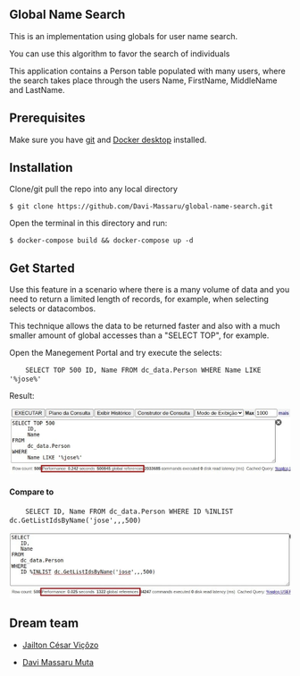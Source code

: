 ## Global Name Search

This is an implementation using globals for user name search.

You can use this algorithm to favor the search of individuals

This application contains a Person table populated with many users, where the search takes place through the users Name, FirstName, MiddleName and LastName.

## Prerequisites

Make sure you have [git](https://git-scm.com/book/en/v2/Getting-Started-Installing-Git) and [Docker desktop](https://www.docker.com/products/docker-desktop) installed.

## Installation 

Clone/git pull the repo into any local directory

```
$ git clone https://github.com/Davi-Massaru/global-name-search.git
```

Open the terminal in this directory and run:

```
$ docker-compose build && docker-compose up -d
```


## Get Started

Use this feature in a scenario where there is a many volume of data and you need to return a limited length of records, for example, when selecting selects or datacombos.

This technique allows the data to be returned faster and also with a much smaller amount of global accesses than a "SELECT TOP", for example.

Open the Manegement Portal and try execute the selects:

```
    SELECT TOP 500 ID, Name FROM dc_data.Person WHERE Name LIKE '%jose%'
```
Result:

<img src="https://raw.githubusercontent.com/Davi-Massaru/global-name-search/main/with_like.jpeg"></img>

#### Compare to

```
	SELECT ID, Name FROM dc_data.Person WHERE ID %INLIST dc.GetListIdsByName('jose',,,500)
```
<img src="https://raw.githubusercontent.com/Davi-Massaru/global-name-search/main/with_method.jpeg"></img>

## Dream team


- [Jailton César Viçôzo](https://community.intersystems.com/user/jailton-vi%C3%A7%C3%B4zo)

- [Davi Massaru Muta](https://community.intersystems.com/user/davi-massaru-teixeira-muta)
